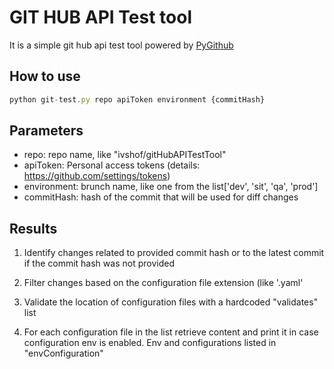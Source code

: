 # GIT HUB API Test tool
It is a simple git hub api test tool powered by [PyGithub](https://github.com/PyGithub/PyGithub)

## How to use
```javascript
python git-test.py repo apiToken environment {commitHash}
```
## Parameters

- repo: repo name, like "ivshof/gitHubAPITestTool"
- apiToken: Personal access tokens (details: https://github.com/settings/tokens)
- environment: brunch name, like one from the list['dev', 'sit', 'qa', 'prod']
- commitHash: hash of the commit that will be used for diff changes


## Results

1. Identify changes related to provided commit hash or to the latest commit if the commit hash was not provided

2. Filter changes based on the configuration file extension (like '.yaml'

3. Validate the location of configuration files with a hardcoded "validates" list

4. For each configuration file in the list retrieve content and print it in case configuration env is enabled. Env and configurations listed in "envConfiguration"
